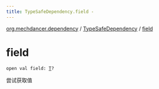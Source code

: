 ```yaml
---
title: TypeSafeDependency.field - 
---
```


[org.mechdancer.dependency](../index.html) / [TypeSafeDependency](index.html) / [field](./field.html)

# field

`open val field: `[`T`](index.html#T)`?`

尝试获取值


